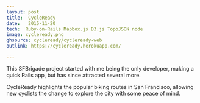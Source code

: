 ```yaml
---
layout: post
title:  CycleReady
date:   2015-11-20
tech:  Ruby-on-Rails Mapbox.js D3.js TopoJSON node
image: cycleready.png
ghsource: cycleready/cycleready-web
outlink: https://cycleready.herokuapp.com/

---
```

This SFBrigade project started with me being the only developer, making a quick Rails app, but has since attracted several more.

CycleReady highlights the popular biking routes in San Francisco, allowing new cyclists the change to explore the city with some peace of mind.
